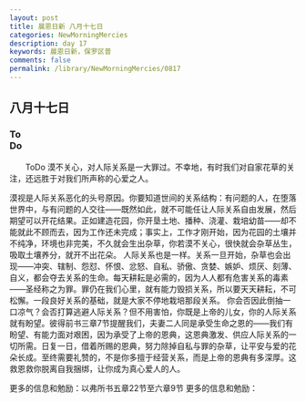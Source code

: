 ```yaml
---
layout: post
title: 晨恩日新 八月十七日
categories: NewMorningMercies
description: day 17
keywords: 晨恩日新，保罗区普
comments: false
permalink: /library/NewMorningMercies/0817
---
```


## 八月十七日

### To <br> Do

&emsp;&emsp;ToDo
漠不关心，对人际关系是一大罪过。不幸地，有时我们对自家花草的关注，还远胜于对我们所声称的心爱之人。

漠视是人际关系恶化的头号原因。你要知道世间的关系结构：有问题的人，在堕落世界中，与有问题的人交往——既然如此，就不可能任让人际关系自由发展，然后期望可以开花结果。正如建造花园，你开垦土地、播种、浇灌、栽培幼苗——却不能就此不顾而去，因为工作还未完成；事实上，工作才刚开始，因为花园的土壤并不纯净，环境也非完美，不久就会生出杂草，你若漠不关心，很快就会杂草丛生，吸取土壤养分，就开不出花朵。
人际关系也是一样。关系一旦开始，杂草也会出现——冲突、辖制、怨怼、怀恨、忿怒、自私、骄傲、贪婪、嫉妒、烦厌、刻薄、自义，都会夺去关系的生命。每天耕耘是必需的，因为人人都有危害关系的毒素——圣经称之为罪。罪仍在我们心里，就有能力毁损关系，所以要天天耕耘，不可松懈。一段良好关系的基础，就是大家不停地栽培那段关系。
你会否因此倒抽一口凉气？会否打算逃避人际关系？但不用害怕，你既是上帝的儿女，你的人际关系就有盼望。彼得前书三章7节提醒我们，夫妻二人同是承受生命之恩的——我们有盼望、有能力面对艰困，因为承受了上帝的恩典，这恩典激发、供应人际关系的一切所需。日复一日，借着所赐的恩典，努力除掉自私与罪的杂草，让平安与爱的花朵长成。至终需要礼赞的，不是你多擅于经营关系，而是上帝的恩典有多深厚。这救恩救你脱离自我捆绑，让你成为真心爱人的人。
 
更多的信息和勉励：以弗所书五章22节至六章9节
更多的信息和勉励：[]()
